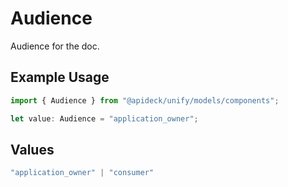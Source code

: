 # Audience

Audience for the doc.

## Example Usage

```typescript
import { Audience } from "@apideck/unify/models/components";

let value: Audience = "application_owner";
```

## Values

```typescript
"application_owner" | "consumer"
```